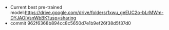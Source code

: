 
* Current best pre-trained model:https://drive.google.com/drive/folders/1xwu_geEUC2o-bLrMWm-DYJAOiVsnWbBK?usp=sharing 
* commit 962f6368b894cc8c5650d7e1b9ef26f38d5f37d0
